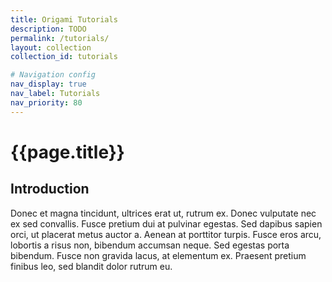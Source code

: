 ```yaml
---
title: Origami Tutorials
description: TODO
permalink: /tutorials/
layout: collection
collection_id: tutorials

# Navigation config
nav_display: true
nav_label: Tutorials
nav_priority: 80
---
```



# {{page.title}}


## Introduction

Donec et magna tincidunt, ultrices erat ut, rutrum ex. Donec vulputate nec ex sed convallis. Fusce pretium dui at pulvinar egestas. Sed dapibus sapien orci, ut placerat metus auctor a. Aenean at porttitor turpis. Fusce eros arcu, lobortis a risus non, bibendum accumsan neque. Sed egestas porta bibendum. Fusce non gravida lacus, at elementum ex. Praesent pretium finibus leo, sed blandit dolor rutrum eu.
